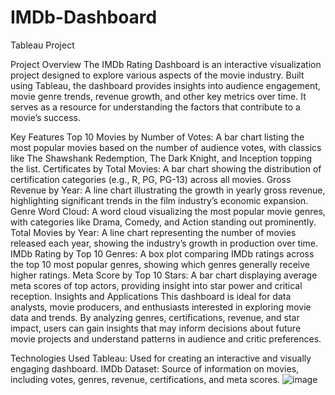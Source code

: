 # IMDb-Dashboard
Tableau Project

Project Overview
The IMDb Rating Dashboard is an interactive visualization project designed to explore various aspects of the movie industry. Built using Tableau, the dashboard provides insights into audience engagement, movie genre trends, revenue growth, and other key metrics over time. It serves as a resource for understanding the factors that contribute to a movie’s success.

Key Features
Top 10 Movies by Number of Votes: A bar chart listing the most popular movies based on the number of audience votes, with classics like The Shawshank Redemption, The Dark Knight, and Inception topping the list.
Certificates by Total Movies: A bar chart showing the distribution of certification categories (e.g., R, PG, PG-13) across all movies.
Gross Revenue by Year: A line chart illustrating the growth in yearly gross revenue, highlighting significant trends in the film industry’s economic expansion.
Genre Word Cloud: A word cloud visualizing the most popular movie genres, with categories like Drama, Comedy, and Action standing out prominently.
Total Movies by Year: A line chart representing the number of movies released each year, showing the industry’s growth in production over time.
IMDb Rating by Top 10 Genres: A box plot comparing IMDb ratings across the top 10 most popular genres, showing which genres generally receive higher ratings.
Meta Score by Top 10 Stars: A bar chart displaying average meta scores of top actors, providing insight into star power and critical reception.
Insights and Applications
This dashboard is ideal for data analysts, movie producers, and enthusiasts interested in exploring movie data and trends. By analyzing genres, certifications, revenue, and star impact, users can gain insights that may inform decisions about future movie projects and understand patterns in audience and critic preferences.

Technologies Used
Tableau: Used for creating an interactive and visually engaging dashboard.
IMDb Dataset: Source of information on movies, including votes, genres, revenue, certifications, and meta scores.
![image](https://github.com/user-attachments/assets/d9aa59fd-a73f-4833-bbfa-a492677cbeb7)

